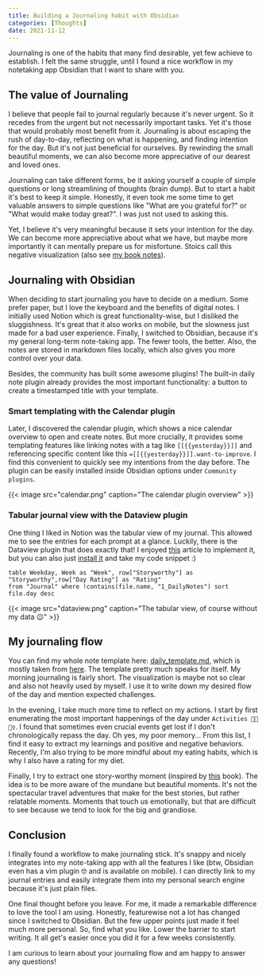 ```yaml
---
title: Building a Journaling habit with Obsidian
categories: [Thoughts]
date: 2021-11-12
---
```


Journaling is one of the habits that many find desirable, yet few achieve to establish. I felt the same struggle, until I found a nice workflow in my notetaking app Obsidian that I want to share with you.

## The value of Journaling

I believe that people fail to journal regularly because it's never urgent. So it recedes from the urgent but not necessarily important tasks. Yet it's those that would probably most benefit from it. Journaling is about escaping the rush of day-to-day, reflecting on what is happening, and finding intention for the day. But it's not just beneficial for ourselves. By rewinding the small beautiful moments, we can also become more appreciative of our dearest and loved ones.

Journaling can take different forms, be it asking yourself a couple of simple questions or long streamlining of thoughts (brain dump). But to start a habit it's best to keep it simple. Honestly, it even took me some time to get valuable answers to simple questions like "What are you grateful for?" or "What would make today great?". I was just not used to asking this.

Yet, I believe it's very meaningful because it sets your intention for the day. We can become more appreciative about what we have, but maybe more importantly it can mentally prepare us for misfortune. Stoics call this negative visualization (also see [my book notes](/books/stoic-joy)).

## Journaling with Obsidian

When deciding to start journaling you have to decide on a medium. Some prefer paper, but I love the keyboard and the benefits of digital notes. I initially used Notion which is great functionality-wise, but I disliked the sluggishness. It's great that it also works on mobile, but the slowness just made for a bad user experience. Finally, I switched to Obsidian, because it's my general long-term note-taking app. The fewer tools, the better. Also, the notes are stored in markdown files locally, which also gives you more control over your data.

Besides, the community has built some awesome plugins!
The built-in daily note plugin already provides the most important functionality: a button to create a timestamped title with your template.

### Smart templating with the Calendar plugin

Later, I discovered the calendar plugin, which shows a nice calendar overview to open and create notes. But more crucially, it provides some templating features like linking notes with a tag like `[[{{yesterday}}]]` and referencing specific content like this `=[[{{yesterday}}]].want-to-improve`.
I find this convenient to quickly see my intentions from the day before.
The plugin can be easily installed inside Obsidian options under `Community plugins`.

{{< image src="calendar.png" caption="The calendar plugin overview" >}}

### Tabular journal view with the Dataview plugin

One thing I liked in Notion was the tabular view of my journal. This allowed me to see the entries for each prompt at a glance. Luckily, there is the Dataview plugin that does exactly that! I enjoyed [this](https://input.sh/replicating-notions-tables-with-obsidian-plugins/) article to implement it, but you can also just [install it](https://github.com/blacksmithgu/obsidian-dataview) and take my code snippet :)

```dataview
table Weekday, Week as "Week", row["Storyworthy"] as "Storyworthy",row["Day Rating"] as "Rating"
from "Journal" where !contains(file.name, "1_DailyNotes") sort file.day desc
```

{{< image src="dataview.png" caption="The tabular view, of course without my data 😉" >}}

## My journaling flow

You can find my whole note template here: [daily_template.md](https://drive.google.com/file/d/1_G8ZHs38CRmg9Sq-BoR1oM1y4xO9M0jc/view?usp=sharing), which is mostly taken from [here](https://forum.obsidian.md/t/daily-and-weekly-reviews-dataview/17021).
The template pretty much speaks for itself. My morning journaling is fairly short. The visualization is maybe not so clear and also not heavily used by myself. I use it to write down my desired flow of the day and mention expected challenges.

In the evening, I take much more time to reflect on my actions. I start by first enumerating the most important happenings of the day under `Activities 👨‍💻🏋️‍♀️`.
I found that sometimes even crucial events get lost if I don't chronologically repass the day. Oh yes, my poor memory...
From this list, I find it easy to extract my learnings and positive and negative behaviors.
Recently, I'm also trying to be more mindful about my eating habits, which is why I also have a rating for my diet.

Finally, I try to extract one story-worthy moment (inspired by [this](/books/storyworthy) book). The idea is to be more aware of the mundane but beautiful moments. It's not the spectacular travel adventures that make for the best stories, but rather relatable moments. Moments that touch us emotionally, but that are difficult to see because we tend to look for the big and grandiose.

## Conclusion

I finally found a workflow to make journaling stick. It's snappy and nicely integrates into my note-taking app with all the features I like (btw, Obsidian even has a vim plugin 🤓 and is available on mobile). I can directly link to my journal entries and easily integrate them into my personal search engine because it's just plain files.

One final thought before you leave. For me, it made a remarkable difference to love the tool I am using. Honestly, featurewise not a lot has changed since I switched to Obsidian. But the few upper points just made it feel much more personal. So, find what you like. Lower the barrier to start writing. It all get's easier once you did it for a few weeks consistently.

I am curious to learn about your journaling flow and am happy to answer any questions!

